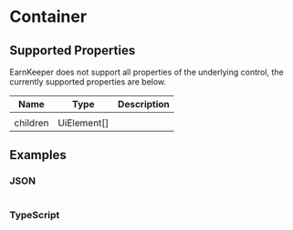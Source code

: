 # Container

## Supported Properties

EarnKeeper does not support all properties of the underlying control, the currently supported properties are below.

| Name     | Type         | Description |
| -------- | ------------ | ----------- |
|          |              |             |
| children | UiElement\[] |             |

## Examples

### JSON

```json
```

### TypeScript

```javascript
```
